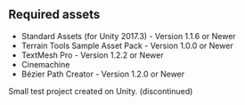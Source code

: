 ## Required assets
* Standard Assets (for Unity 2017.3) - Version 1.1.6 or Newer
* Terrain Tools Sample Asset Pack - Version 1.0.0 or Newer
* TextMesh Pro - Version 1.2.2 or Newer
* Cinemachine
* Bézier Path Creator - Version 1.2.0 or Newer

<be>

Small test project created on Unity. (discontinued)
